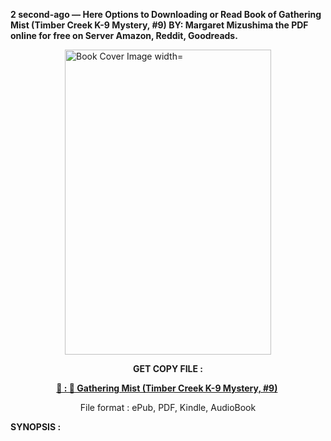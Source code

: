 <p><strong>2 second-ago &mdash; Here Options to Downloading or Read Book of Gathering Mist (Timber Creek K-9 Mystery, #9) BY: Margaret Mizushima the PDF online for free on Server Amazon, Reddit, Goodreads.</strong></p><p><a href="https://uk.ebookarea.xyz/?book=205015148-gathering-mist"><img style="display: block; margin-left: auto; margin-right: auto;" src="https://i.gr-assets.com/images/S/compressed.photo.goodreads.com/books/1709817740l/205015148.jpg" alt="Book Cover Image width=" width="330" height="488" /></a></p><p style="text-align: center;"><strong>GET COPY FILE :</strong></p><p style="text-align: center;"><strong><a href="https://uk.ebookarea.xyz/?book=205015148-gathering-mist" target="_blank" rel="noopener">📢 : 🔗 Gathering Mist (Timber Creek K-9 Mystery, #9)</a>&nbsp;</strong></p><p style="text-align: center;">File format : ePub, PDF, Kindle, AudioBook</p><p><strong>SYNOPSIS :</strong></p><p></p>
